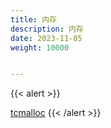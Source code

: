 ```yaml
---
title: 内存
description: 内存
date: 2023-11-05
weight: 10000


---
```


{{< alert >}}

[tcmalloc](https://opensource.actionsky.com/20210827-tcmalloc/)
{{< /alert >}}

